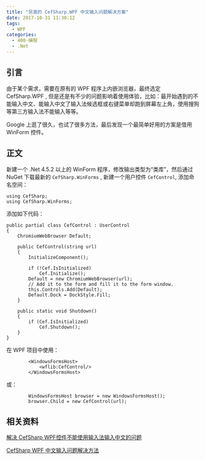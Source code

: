 ```yaml
---
title: "另类的 CefSharp.WPF 中文输入问题解决方案"
date: 2017-10-31 11:30:12
tags:
  - WPF
categories: 
  - 400-编程
  - .Net
---
```


## 引言

由于某个需求，需要在原有的 WPF 程序上内嵌浏览器，最终选定 CefSharp.WPF , 但是还是有不少的问题影响着使用体验，比如：最开始遇到的不能输入中文、能输入中文了输入法候选框或右键菜单却跑到屏幕左上角，使用搜狗等第三方输入法不能输入等等。

Google 上逛了很久，也试了很多方法，最后发现一个最简单好用的方案是借用 WinForm 控件。

<!-- more -->

## 正文

新建一个 .Net 4.5.2 以上的 WinForm 程序，修改输出类型为“类库”，然后通过 NuGet 下载最新的 `CefSharp.WinForms` , 新建一个用户控件 `CefControl`, 添加命名空间：

	using CefSharp;
	using CefSharp.WinForms;

添加如下代码：

    public partial class CefControl : UserControl
    {
        ChromiumWebBrowser Default;

        public CefControl(string url)
        {
            InitializeComponent();

            if (!Cef.IsInitialized)
                Cef.Initialize();
            Default = new ChromiumWebBrowser(url);
            // Add it to the form and fill it to the form window.
            this.Controls.Add(Default);
            Default.Dock = DockStyle.Fill;
        }

        public static void Shutdown()
        {
            if (Cef.IsInitialized)
                Cef.Shutdown();
        }
    }

	
在 WPF 项目中使用：

            <WindowsFormsHost>
                <wflib:CefControl/>
            </WindowsFormsHost>

或：
			
            WindowsFormsHost browser = new WindowsFormsHost();
            browser.Child = new CefControl(url);
			
## 相关资料

[解决 CefSharp WPF控件不能使用输入法输入中文的问题]( http://www.cnblogs.com/Starts_2000/p/cefharp-wpf-osr-ime.html )

[CefSharp WPF 中文输入问题解决方法]( http://www.cnblogs.com/wolf-sun/p/6928456.html )
